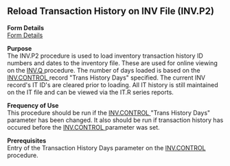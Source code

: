 ##  Reload Transaction History on INV File (INV.P2)

<PageHeader />

**Form Details**  
[ Form Details ](INV-P2-1/README.md)   

**Purpose**  
The INV.P2 procedure is used to load inventory transaction history ID numbers and dates to the inventory file. These are used for online viewing on the [ INV.Q ](../../INV-REPORT/INV-Q/README.md) procedure. The number of days loaded is based on the [ INV.CONTROL ](../../INV-ENTRY/INV-CONTROL/README.md) record "Trans History Days" specified. The current INV record's IT ID's are cleared prior to loading. All IT history is still maintained on the IT file and can be viewed via the IT.R series reports. 

**Frequency of Use**  
This procedure should be run if the [ INV.CONTROL ](../../INV-ENTRY/INV-CONTROL/README.md) "Trans History Days" parameter has been changed. It also should be run if transaction history has occured before the [ INV.CONTROL ](../../INV-ENTRY/INV-CONTROL/README.md) parameter was set. 

**Prerequisites**  
Entry of the Transaction History Days parameter on the [ INV.CONTROL ](../../INV-ENTRY/INV-CONTROL/README.md) procedure. 

<badge text= "Version 8.10.57" vertical="middle" />

<PageFooter />